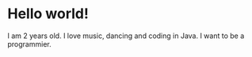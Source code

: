 # Hello world! 

I am 2 years old.
I love music, dancing and coding in Java.
I want to be a programmier.